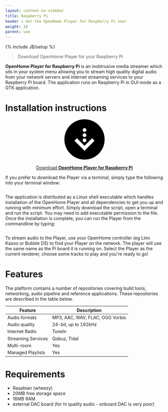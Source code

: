 ```yaml
---
layout: content-no-sidebar
title: Raspberry Pi
header : Get the OpenHome Player for Raspberry Pi now!
weight: 10
parent: use
---
```

{% include JB/setup %}

> Download OpenHome Player for your Raspberry Pi

**OpenHome Player for Raspberry Pi** is an inobtrusive media streamer which sits in your system menu allowing you to stream high quality digital audio from your network servers and internet streaming services to your Raspberry Pi board.
The application runs on Raspberry Pi in GUI mode as a GTK application.

# Installation instructions

<div style="text-align:center" markdown="1">

![](/images/download.png)

<a href="http://builds.openhome.org/releases/openhome/pi/openhome-player-1.0.0_armhf.sh">Download __OpenHome Player for Raspberry Pi__</a>
</div>

If you prefer to download the Player via a terminal, simply type the following into your terminal window:

```wget http://builds.openhome.org/releases/openhome/pi/openhome-player-1.0.0_armhf.sh
```

The application is distributed as a Linux shell executable which handles installation of the OpenHome Player and all dependencies to get you up and running with minimum effort. Simply download the script, open a terminal and run the script. You may need to add executable permission to the file. Once the installation is complete, you can run the Player from the commandline by typing:

```openhome-player
```

To stream audio to the Player, use your OpenHome controller (eg Linn Kazoo or Bubble DS) to find your Player on the network. The player will use the same name as the Pi board it is running on. Select the Player as the current renderer, choose some tracks to play and you're ready to go!

# Features

The platform contains a number of repositories covering build tools, networking, audio pipeline and reference applications. These repositories are described in the table below.

| Feature | Description | 
|---------------|---------------|
| Audio formats    | MP3, AAC, WAV, FLAC, OGG Vorbis    |
| Audio quality    | 24-bit, up to 192kHz    |
| Internet Radio    | TuneIn    |
| Streaming Services    | Qobuz, Tidal |
| Multi-room    | Yes    |
| Managed Playlists    | Yes    |


# Requirements
- Raspbian (wheezy)
- 20MB free storage space
- 16MB RAM
- external DAC board (for hi quality audio - onboard DAC is very poor)

